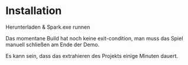 # Installation
Herunterladen & Spark.exe runnen

Das momentane Build hat noch keine exit-condition, man muss das Spiel manuell schließen am Ende der Demo.

Es kann sein, dass das extrahieren des Projekts einige Minuten dauert.
